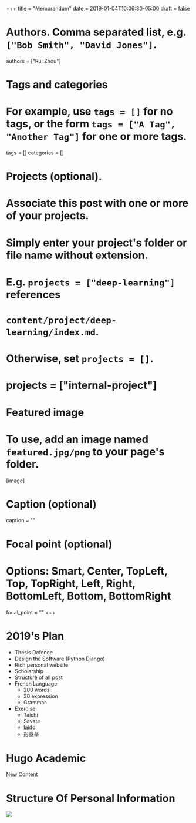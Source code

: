 +++
title = "Memorandum"
date = 2019-01-04T10:06:30-05:00
draft = false

# Authors. Comma separated list, e.g. `["Bob Smith", "David Jones"]`.
authors = ["Rui Zhou"]

# Tags and categories
# For example, use `tags = []` for no tags, or the form `tags = ["A Tag", "Another Tag"]` for one or more tags.
tags = []
categories = []

# Projects (optional).
#   Associate this post with one or more of your projects.
#   Simply enter your project's folder or file name without extension.
#   E.g. `projects = ["deep-learning"]` references
#   `content/project/deep-learning/index.md`.
#   Otherwise, set `projects = []`.
# projects = ["internal-project"]

# Featured image
# To use, add an image named `featured.jpg/png` to your page's folder.
[image]
  # Caption (optional)
  caption = ""

  # Focal point (optional)
  # Options: Smart, Center, TopLeft, Top, TopRight, Left, Right, BottomLeft, Bottom, BottomRight
  focal_point = ""
+++
# 2019's Plan

- Thesis Defence
- Design the Software (Python Django)
- Rich personal website
- Scholarship
- Structure of all post
- French Language
    - 200 words
    - 30 expression
    - Grammar
- Exercise
    - Taichi
    - Savate
    - Iaido
    - 形意拳

# Hugo Academic

[New Content](https://sourcethemes.com/academic/docs/managing-content/#create-a-blog-post)

# Structure Of Personal Information

![](https://a.photo/images/2019/01/04/contactStracture.png)
